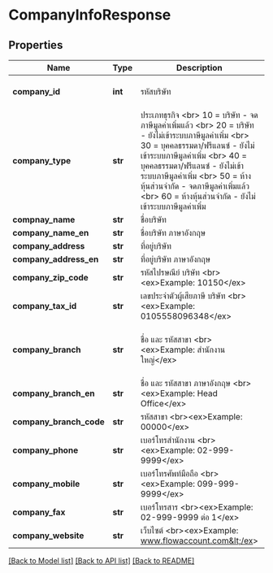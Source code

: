 # CompanyInfoResponse

## Properties
Name | Type | Description | Notes
------------ | ------------- | ------------- | -------------
**company_id** | **int** | รหัสบริษัท | [optional] [default to 0]
**company_type** | **str** | ประเภทธุรกิจ &lt;br&gt; 10 &#x3D; บริษัท - จดภาษีมูลค่าเพิ่มแล้ว &lt;br&gt; 20 &#x3D; บริษัท - ยังไม่เข้าระบบภาษีมูลค่าเพิ่ม &lt;br&gt; 30 &#x3D; บุคคลธรรมดา/ฟรีแลนซ์ - ยังไม่เข้าระบบภาษีมูลค่าเพิ่ม &lt;br&gt; 40 &#x3D; บุคคลธรรมดา/ฟรีแลนซ์ - ยังไม่เข้าระบบภาษีมูลค่าเพิ่ม &lt;br&gt; 50 &#x3D; ห้างหุ้นส่วนจำกัด - จดภาษีมูลค่าเพิ่มแล้ว &lt;br&gt; 60 &#x3D; ห้างหุ้นส่วนจำกัด - ยังไม่เข้าระบบภาษีมูลค่าเพิ่ม | [optional] [default to '10']
**compnay_name** | **str** | ชื่อบริษัท | 
**company_name_en** | **str** | ชื่อบริษัท ภาษาอังกฤษ | [optional] 
**company_address** | **str** | ที่อยู่บริษัท | [optional] 
**company_address_en** | **str** | ที่อยู่บริษัท ภาษาอังกฤษ | [optional] 
**company_zip_code** | **str** | รหัสไปรษณีย์ บริษัท &lt;br&gt;&lt;ex&gt;Example: 10150&lt;/ex&gt; | [optional] 
**company_tax_id** | **str** | เลขประจำตัวผู้เสียภาษี บริษัท &lt;br&gt;&lt;ex&gt;Example: 0105558096348&lt;/ex&gt; | [optional] 
**company_branch** | **str** | ชื่อ และ รหัสสาขา &lt;br&gt;&lt;ex&gt;Example: สำนักงานใหญ่&lt;/ex&gt; | [optional] [default to 'สำนักงานใหญ่']
**company_branch_en** | **str** | ชื่อ และ รหัสสาขา ภาษาอังกฤษ &lt;br&gt;&lt;ex&gt;Example: Head Office&lt;/ex&gt; | [optional] 
**company_branch_code** | **str** | รหัสสาขา &lt;br&gt;&lt;ex&gt;Example: 00000&lt;/ex&gt; | [optional] 
**company_phone** | **str** | เบอร์โทรสำนักงาน &lt;br&gt;&lt;ex&gt;Example: 02-999-9999&lt;/ex&gt; | [optional] 
**company_mobile** | **str** | เบอร์โทรศัพท์มือถือ &lt;br&gt;&lt;ex&gt;Example: 099-999-9999&lt;/ex&gt; | [optional] 
**company_fax** | **str** | เบอร์โทรสาร &lt;br&gt;&lt;ex&gt;Example: 02-999-9999 ต่อ 1&lt;/ex&gt; | [optional] 
**company_website** | **str** | เว็บไซต์ &lt;br&gt;&lt;ex&gt;Example: www.flowaccount.com&lt;/ex&gt; | [optional] 

[[Back to Model list]](../README.md#documentation-for-models) [[Back to API list]](../README.md#documentation-for-api-endpoints) [[Back to README]](../README.md)


